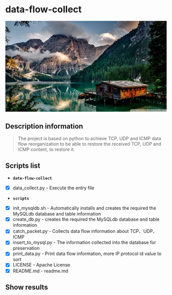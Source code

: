 # data-flow-collect

![data-flow-collect](./images/index.jpg)

## Description information
> The project is based on python to achieve TCP, UDP and ICMP data flow reorganization to be able to restore the received TCP, UDP and ICMP content, to restore it.


## Scripts list
- **`date-flow-collect`**
- [x] data_collect.py - Execute the entry file
 - **`scripts`**
 - [x] init_mysqldb.sh - Automatically installs and creates the required the MySQLdb database and table information
 - [x] create_db.py - creates the required the MySQLdb database and table information
 - [x] catch_packet.py - Collects data flow information about TCP、UDP、ICMP
 - [x] insert_to_mysql.py - The information collected into the database for preservation
 - [x] print_data.py - Print data flow information, more IP protocol id value to sort
- [x] LICENSE - Apache License
- [x] README.md - readme.md

## Show results

